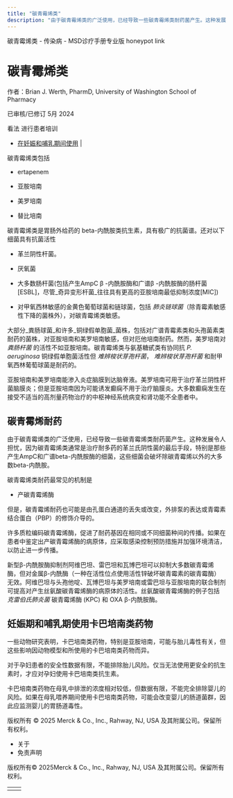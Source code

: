 ```yaml
---
title: "碳青霉烯类"
description: "由于碳青霉烯类的广泛使用，已经导致一些碳青霉烯类耐药菌产生。这种发展令人担忧，因为碳青霉烯类通常是治疗耐多药的革兰氏阴性菌的最后手段，特别是那些产生AmpC和广谱beta-内酰胺酶的细菌，这些细菌会破坏除碳青霉烯以外的大多数beta-内酰胺。"
---
```


﻿碳青霉烯类 \- 传染病 \- MSD诊疗手册专业版 honeypot link

# 碳青霉烯类

作者：Brian J. Werth, PharmD, University of Washington School of Pharmacy

已审核/已修订 5月 2024

看法 进行患者培训

- [在妊娠和哺乳期间使用](#在妊娠和哺乳期间使用_v90906266_zh) \|

碳青霉烯类包括

- ertapenem

- 亚胺培南

- 美罗培南

- 替比培南


碳青霉烯类是胃肠外给药的 beta-内酰胺类抗生素，具有极广的抗菌谱。还对以下细菌具有抗菌活性

- 革兰阴性杆菌。

- 厌氧菌

- 大多数肠杆菌(包括产生AmpC β -内酰胺酶和广谱β -内酰胺酶的肠杆菌\[ESBL\]，尽管_奇异变形杆菌_往往具有更高的亚胺培南最低抑制浓度\[MIC\])

- 对甲氧西林敏感的金黄色葡萄球菌和链球菌，包括 _肺炎链球菌_（除青霉素敏感性下降的菌株外），对碳青霉烯类敏感。


大部分_粪肠球菌_和许多_铜绿假单胞菌_菌株，包括对广谱青霉素类和头孢菌素类耐药的菌株，对亚胺培南和美罗培南敏感，但对厄他培南耐药。然而，美罗培南对 _粪肠杆菌_ 的活性不如亚胺培南。碳青霉烯类与氨基糖甙类有协同抗 _P. aeruginosa_ 铜绿假单胞菌活性但 _难辨梭状芽孢杆菌_， _难辨梭状芽孢杆菌_ 和耐甲氧西林葡萄球菌是耐药的。

亚胺培南和美罗培南能渗入炎症脑膜到达脑脊液。美罗培南可用于治疗革兰阴性杆菌脑膜炎；但是亚胺培南因为可能诱发癫痫不用于治疗脑膜炎。大多数癫痫发生在接受不适当的高剂量药物治疗的中枢神经系统病变和肾功能不全患者中。

## 碳青霉烯耐药

由于碳青霉烯类的广泛使用，已经导致一些碳青霉烯类耐药菌产生。这种发展令人担忧，因为碳青霉烯类通常是治疗耐多药的革兰氏阴性菌的最后手段，特别是那些产生AmpC和广谱beta-内酰胺酶的细菌，这些细菌会破坏除碳青霉烯以外的大多数beta-内酰胺。

碳青霉烯类耐药最常见的机制是

- 产碳青霉烯酶


但是，碳青霉烯耐药也可能是由孔蛋白通道的丢失或改变，外排泵的表达或青霉素结合蛋白（PBP）的修饰介导的。

许多质粒编码碳青霉烯酶，促进了耐药基因在相同或不同细菌种间的传播。如果在患者中鉴定出产碳青霉烯酶的病原体，应采取感染控制预防措施并加强环境清洁，以防止进一步传播。

新型β-内酰胺酶抑制剂阿维巴坦、雷巴坦和瓦博巴坦可以抑制大多数碳青霉烯酶，但对金属β-内酰酶（一种在活性位点使用活性锌破坏碳青霉素的碳青霉酶）无效。阿维巴坦与头孢他啶、瓦博巴坦与美罗培南或雷巴坦与亚胺培南的联合制剂可提高对产生丝氨酸碳青霉烯酶的病原体的活性。丝氨酸碳青霉烯酶的例子包括 _克雷伯氏肺炎菌_ 碳青霉烯酶 (KPC) 和 OXA β-内酰胺酶。

## 妊娠期和哺乳期使用卡巴培南类药物

一些动物研究表明，卡巴培南类药物，特别是亚胺培南，可能与胎儿毒性有关，但这些影响因动物模型和所使用的卡巴培南类药物而异。

对于孕妇患者的安全性数据有限，不能排除胎儿风险。仅当无法使用更安全的抗生素时，才应对孕妇使用卡巴培南类抗生素。

卡巴培南类药物在母乳中排泄的浓度相对较低，但数据有限，不能完全排除婴儿的风险。如果在母乳喂养期间使用卡巴培南类药物，可能会改变婴儿的肠道菌群，因此应监测婴儿的胃肠道毒性。



版权所有 © 2025
Merck & Co., Inc., Rahway, NJ, USA 及其附属公司。保留所有权利。

- 关于
- 免责声明

版权所有© 2025Merck & Co., Inc., Rahway, NJ, USA 及其附属公司。保留所有权利。

|     |     |
| --- | --- |
|  |  |